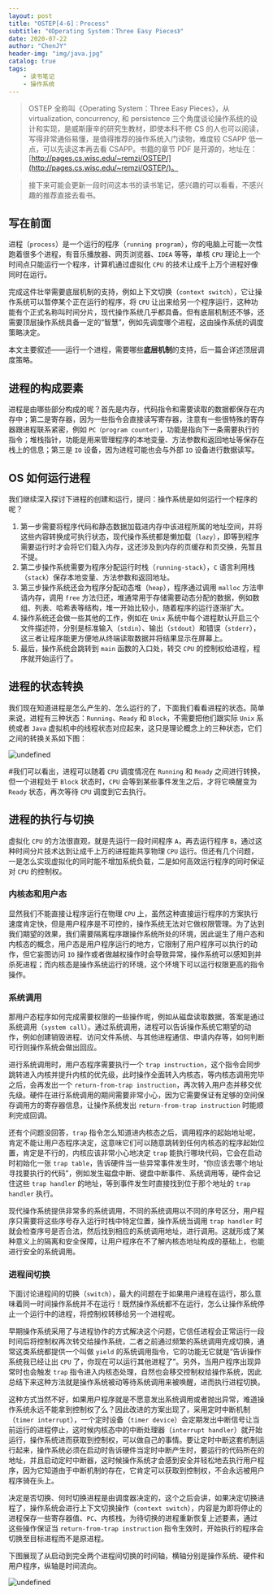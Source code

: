 ```yaml
---
layout: post
title: "OSTEP[4-6]：Process"
subtitle: "《Operating System：Three Easy Pieces》"
date: 2020-07-22
author: "ChenJY"
header-img: "img/java.jpg"
catalog: true
tags: 
    - 读书笔记
    - 操作系统
---
```


> OSTEP 全称叫《Operating System：Three Easy Pieces》，从 virtualization, concurrency, 和 persistence 三个角度谈论操作系统的设计和实现，是威斯康辛的研究生教材，即使本科不修 CS 的人也可以阅读，写得非常通俗易懂，是值得推荐的操作系统入门读物，难度较 CSAPP 低一点，可以先读这本再去看 CSAPP。书籍的章节 PDF 是开源的，地址在：[http://pages.cs.wisc.edu/~remzi/OSTEP/](http://pages.cs.wisc.edu/~remzi/OSTEP/)。
> 

> 接下来可能会更新一段时间这本书的读书笔记，感兴趣的可以看看，不感兴趣的推荐直接去看书。

## 写在前面

进程（`process`）是一个运行的程序（`running program`），你的电脑上可能一次性跑着很多个进程，有音乐播放器、网页浏览器、`IDEA` 等等，单核 `CPU` 理论上一个时间点只能运行一个程序，计算机通过虚拟化 `CPU` 的技术让成千上万个进程好像同时在运行。

完成这件壮举需要底层机制的支持，例如上下文切换（`context switch`），它让操作系统可以暂停某个正在运行的程序，将 `CPU` 让出来给另一个程序运行，这种功能有个正式名称叫时间分片，现代操作系统几乎都具备。但有底层机制还不够，还需要顶层操作系统具备一定的“智慧”，例如先调度哪个进程，这由操作系统的调度策略决定。

本文主要叙述——运行一个进程，需要哪些**底层机制**的支持，后一篇会详述顶层调度策略。

## 进程的构成要素

进程是由哪些部分构成的呢？首先是内存，代码指令和需要读取的数据都保存在内存中；第二是寄存器，因为一些指令会直接读写寄存器，注意有一些很特殊的寄存器跟进程联系紧密，例如 `PC（program counter）`，功能是指向下一条需要执行的指令；堆栈指针，功能是用来管理程序的本地变量、方法参数和返回地址等保存在栈上的信息；第三是 `IO` 设备，因为进程可能也会与外部 `IO` 设备进行数据读写。

## OS 如何运行进程

我们继续深入探讨下进程的创建和运行，提问：操作系统是如何运行一个程序的呢？

1. 第一步需要将程序代码和静态数据加载进内存中该进程所属的地址空间，并将这些内容转换成可执行状态，现代操作系统都是懒加载（`lazy`），即等到程序需要运行时才会将它们载入内存，这还涉及到内存的页缓存和页交换，先暂且不提。
1. 第二步操作系统需要为程序分配运行时栈（`running-stack`），`C` 语言利用栈（`stack`）保存本地变量、方法参数和返回地址。
1. 第三步操作系统还会为程序分配动态堆（`heap`），程序通过调用 `malloc` 方法申请内存，调用 `free` 方法归还，堆通常用于存储需要动态分配的数据，例如数组、列表、哈希表等结构，堆一开始比较小，随着程序的运行逐渐扩大。
1. 操作系统还会做一些其他的工作，例如在 `Unix` 系统中每个进程默认开启三个文件描述符，分别是标准输入（`stdin`）、输出（`stdout`）和错误（`stderr`），这三者让程序能更方便地从终端读取数据并将结果显示在屏幕上。
1. 最后，操作系统会跳转到 `main` 函数的入口处，转交 `CPU` 的控制权给进程，程序就开始运行了。

## 进程的状态转换

我们现在知道进程是怎么产生的、怎么运行的了，下面我们看看进程的状态。简单来说，进程有三种状态：`Running`、`Ready` 和 `Block`，不需要把他们跟实际 `Unix` 系统或者 `Java` 虚拟机中的线程状态对应起来，这只是理论概念上的三种状态，它们之间的转换关系如下图：

![undefined](http://ww1.sinaimg.cn/large/c3beb895ly1gh00bukasqj20s00ff0vg.jpg)

#我们可以看出，进程可以随着 `CPU` 调度情况在 `Running` 和 `Ready` 之间进行转换，但一个进程处于 `Block` 状态时，`CPU` 会等到某些事件发生之后，才将它唤醒变为 `Ready` 状态，再次等待 `CPU` 调度到它去执行。

## 进程的执行与切换

虚拟化 `CPU` 的方法很直观，就是先运行一段时间程序 `A`，再去运行程序 `B`，通过这种时间分片技术达到让成千上万的进程能共享物理 `CPU` 运行。但还有几个问题，一是怎么实现虚拟化的同时能不增加系统负载，二是如何高效运行程序的同时保证对 `CPU` 的控制权。

### 内核态和用户态

显然我们不能直接让程序运行在物理 `CPU` 上，虽然这种直接运行程序的方案执行速度肯定快，但是用户程序是不可控的，操作系统无法对它做权限管理。为了达到我们期望的效果，我们需要隔离程序跟操作系统所处的环境，因此诞生了用户态和内核态的概念，用户态是用户程序运行的地方，它限制了用户程序可以执行的动作，但它妄图访问 `IO` 操作或者做越权操作时会导致异常，操作系统可以感知到并杀死进程；而内核态是操作系统运行的环境，这个环境下可以运行权限更高的指令操作。

### 系统调用

那用户态程序如何完成需要权限的一些操作呢，例如从磁盘读取数据，答案是通过系统调用（`system call`）。通过系统调用，进程可以告诉操作系统它期望的动作，例如创建销毁进程、访问文件系统、与其他进程通信、申请内存等，如何判断可行则操作系统会做出回应。

进行系统调用时，用户态程序需要执行一个 `trap instruction`，这个指令会同步跳转进入内核并提升内核的优先级，此时操作全面转入内核态，等内核态调用完毕之后，会再发出一个 `return-from-trap instruction`，再次转入用户态并移交优先级。硬件在进行系统调用的期间需要非常小心，因为它需要保证有足够的空间保存调用方的寄存器信息，让操作系统发出 `return-from-trap instruction` 时能顺利完成回调。

还有个问题没回答，`trap` 指令怎么知道进内核态之后，调用程序的起始地址呢，肯定不能让用户态程序决定，这意味它们可以随意跳转到任何内核态的程序起始位置，肯定是不行的，内核应该非常小心地决定 `trap` 能执行哪块代码，它会在启动时初始化一张 `trap table`，告诉硬件当一些异常事件发生时，“你应该去哪个地址寻找要执行的代码”，例如发生磁盘中断、键盘中断事件、系统调用等，硬件会记住这些 `trap handler` 的地址，等到事件发生时直接找到位于那个地址的 `trap handler` 执行。

现代操作系统提供非常多的系统调用，不同的系统调用以不同的序号区分，用户程序只需要将这些序号存入运行时栈中特定位置，操作系统当调用 `trap handler` 时就会检查序号是否合法，然后找到相应的系统调用地址，进行调用。这就形成了某种意义上的隔离和安全保障，让用户程序在不了解内核态地址构成的基础上，也能进行安全的系统调用。

### 进程间切换

下面讨论进程间的切换（`switch`），最大的问题在于如果用户进程在运行，那么意味着同一时间操作系统并不在运行！既然操作系统都不在运行，怎么让操作系统停止一个运行中的进程，将控制权转移给另一个进程呢。

早期操作系统采用了与进程协作的方式解决这个问题，它信任进程会正常运行一段时间后将控制权再次转交给操作系统，二者之前通过频繁的系统调用完成切换，通常这类系统都提供一个叫做 `yield` 的系统调用指令，它的功能无它就是“告诉操作系统我已经让出 `CPU` 了，你现在可以运行其他进程了”。另外，当用户程序出现异常时也会触发 `trap` 指令进入内核态处理，自然也会移交控制权给操作系统，因此总结下来这种方法就是操作系统被动等待系统调用来被唤醒，进而执行进程切换。

这种方式当然不好，如果用户程序就是不愿意发出系统调用或者抛出异常，难道操作系统永远不能拿到控制权了么？因此改进的方案出现了，采用定时中断机制（`timer interrupt`），一个定时设备（`timer device`）会定期发出中断信号让当前运行的进程停止，这时候内核态中的中断处理器（`interrupt handler`）就开始运行，操作系统进而获取到控制权，可以做自己的事情。要让定时中断这套机制运行起来，操作系统必须在启动时告诉硬件当定时中断产生时，要运行的代码所在的地址，并且启动定时中断器，这时候操作系统才会感到安全并轻松地去执行用户程序，因为它知道由于中断机制的存在，它肯定可以获取到控制权，不会永远被用户程序骑在头上。

决定是否切换、何时切换进程是由调度器决定的，这个之后会讲，如果决定切换进程了，操作系统会进行上下文切换操作（`context switch`），内容是为即将停止的进程保存一些寄存器值、`PC`、内核栈，为待切换的进程重新恢复上述要素，通过这些操作保证当 `return-from-trap instruction` 指令生效时，开始执行的程序会切换至目标进程而不是原进程。

下图展现了从启动到完全两个进程间切换的时间轴，横轴分别是操作系统、硬件和用户程序，纵轴是时间流向。

![undefined](http://ww1.sinaimg.cn/large/c3beb895ly1gh00c49alnj215g10dk0k.jpg)

